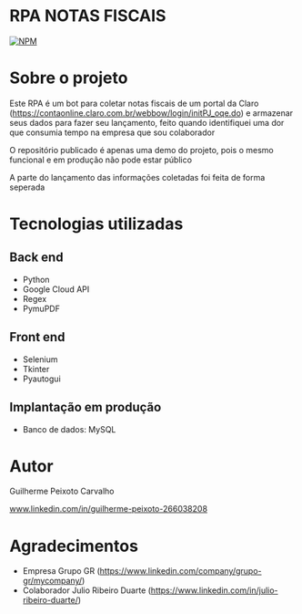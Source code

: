 # RPA NOTAS FISCAIS
[![NPM](https://img.shields.io/npm/l/react)](https://github.com/Guilhermepxt04/RPA_NF/blob/main/LICENSE) 

# Sobre o projeto

Este RPA é um bot para coletar notas fiscais de um portal da Claro (https://contaonline.claro.com.br/webbow/login/initPJ_oqe.do) 
e armazenar seus dados para fazer seu lançamento, feito quando identifiquei uma dor que consumia tempo na empresa que sou colaborador

O repositório publicado é apenas uma demo do projeto, pois o mesmo funcional e em produção não pode estar público 

A parte do lançamento das informações coletadas foi feita de forma seperada 

# Tecnologias utilizadas
## Back end
- Python
- Google Cloud API
- Regex
- PymuPDF
## Front end
- Selenium
- Tkinter
- Pyautogui
## Implantação em produção
- Banco de dados: MySQL

# Autor

Guilherme Peixoto Carvalho 

www.linkedin.com/in/guilherme-peixoto-266038208

# Agradecimentos 
- Empresa Grupo GR (https://www.linkedin.com/company/grupo-gr/mycompany/)
- Colaborador Julio Ribeiro Duarte (https://www.linkedin.com/in/julio-ribeiro-duarte/)


